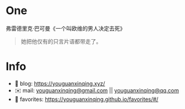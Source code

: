 
# One 
 
  
弗雷德里克·巴可曼《一个叫欧维的男人决定去死》 
 
>她把他仅有的只言片语都带走了。        
 

# Info

- 📝 blog: https://youguanxinqing.xyz/
- ✉️  mail: youguanxinqing@gmail.com || youguanxinqing@qq.com
- 📙 favorites: https://youguanxinqing.github.io/favorites/#/
